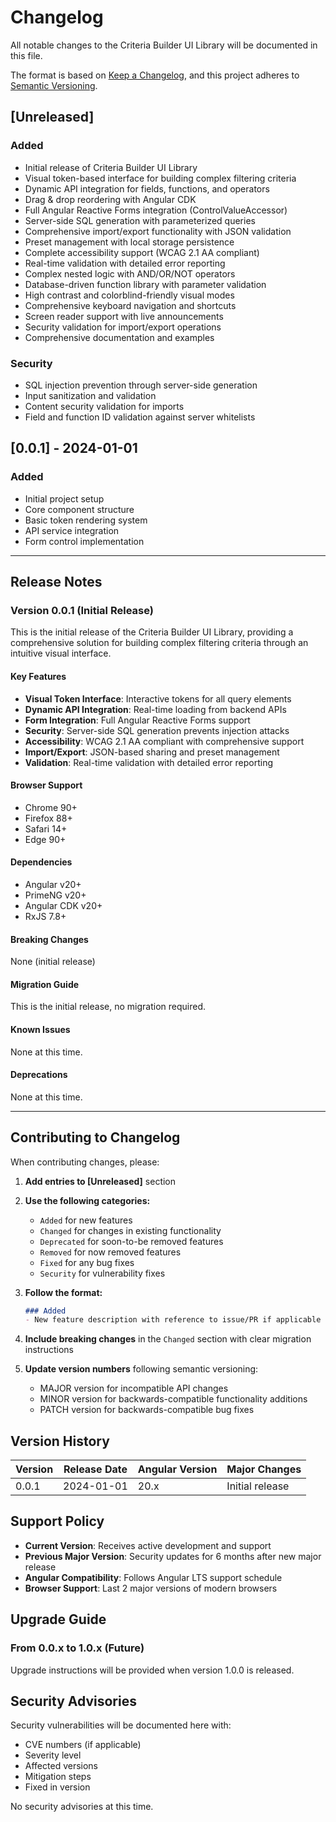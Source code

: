 # Changelog

All notable changes to the Criteria Builder UI Library will be documented in this file.

The format is based on [Keep a Changelog](https://keepachangelog.com/en/1.0.0/),
and this project adheres to [Semantic Versioning](https://semver.org/spec/v2.0.0.html).

## [Unreleased]

### Added
- Initial release of Criteria Builder UI Library
- Visual token-based interface for building complex filtering criteria
- Dynamic API integration for fields, functions, and operators
- Drag & drop reordering with Angular CDK
- Full Angular Reactive Forms integration (ControlValueAccessor)
- Server-side SQL generation with parameterized queries
- Comprehensive import/export functionality with JSON validation
- Preset management with local storage persistence
- Complete accessibility support (WCAG 2.1 AA compliant)
- Real-time validation with detailed error reporting
- Complex nested logic with AND/OR/NOT operators
- Database-driven function library with parameter validation
- High contrast and colorblind-friendly visual modes
- Comprehensive keyboard navigation and shortcuts
- Screen reader support with live announcements
- Security validation for import/export operations
- Comprehensive documentation and examples

### Security
- SQL injection prevention through server-side generation
- Input sanitization and validation
- Content security validation for imports
- Field and function ID validation against server whitelists

## [0.0.1] - 2024-01-01

### Added
- Initial project setup
- Core component structure
- Basic token rendering system
- API service integration
- Form control implementation

---

## Release Notes

### Version 0.0.1 (Initial Release)

This is the initial release of the Criteria Builder UI Library, providing a comprehensive solution for building complex filtering criteria through an intuitive visual interface.

#### Key Features
- **Visual Token Interface**: Interactive tokens for all query elements
- **Dynamic API Integration**: Real-time loading from backend APIs
- **Form Integration**: Full Angular Reactive Forms support
- **Security**: Server-side SQL generation prevents injection attacks
- **Accessibility**: WCAG 2.1 AA compliant with comprehensive support
- **Import/Export**: JSON-based sharing and preset management
- **Validation**: Real-time validation with detailed error reporting

#### Browser Support
- Chrome 90+
- Firefox 88+
- Safari 14+
- Edge 90+

#### Dependencies
- Angular v20+
- PrimeNG v20+
- Angular CDK v20+
- RxJS 7.8+

#### Breaking Changes
None (initial release)

#### Migration Guide
This is the initial release, no migration required.

#### Known Issues
None at this time.

#### Deprecations
None at this time.

---

## Contributing to Changelog

When contributing changes, please:

1. **Add entries to [Unreleased]** section
2. **Use the following categories:**
   - `Added` for new features
   - `Changed` for changes in existing functionality
   - `Deprecated` for soon-to-be removed features
   - `Removed` for now removed features
   - `Fixed` for any bug fixes
   - `Security` for vulnerability fixes

3. **Follow the format:**
   ```markdown
   ### Added
   - New feature description with reference to issue/PR if applicable
   ```

4. **Include breaking changes** in the `Changed` section with clear migration instructions

5. **Update version numbers** following semantic versioning:
   - MAJOR version for incompatible API changes
   - MINOR version for backwards-compatible functionality additions
   - PATCH version for backwards-compatible bug fixes

## Version History

| Version | Release Date | Angular Version | Major Changes |
|---------|--------------|-----------------|---------------|
| 0.0.1   | 2024-01-01   | 20.x           | Initial release |

## Support Policy

- **Current Version**: Receives active development and support
- **Previous Major Version**: Security updates for 6 months after new major release
- **Angular Compatibility**: Follows Angular LTS support schedule
- **Browser Support**: Last 2 major versions of modern browsers

## Upgrade Guide

### From 0.0.x to 1.0.x (Future)
Upgrade instructions will be provided when version 1.0.0 is released.

## Security Advisories

Security vulnerabilities will be documented here with:
- CVE numbers (if applicable)
- Severity level
- Affected versions
- Mitigation steps
- Fixed in version

No security advisories at this time.